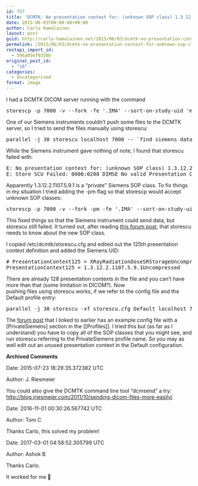 ```yaml
---
id: 757
title: 'DCMTK: No presentation context for: (unknown SOP class) 1.3.12.2.1107.5.9.1'
date: 2015-06-03T00:00:00+00:00
author: Carlo Hamalainen
layout: post
guid: http://carlo-hamalainen.net/2015/06/03/dcmtk-no-presentation-context-for-unknown-sop-class-1-3-12-2-1107-5-9-1/
permalink: /2015/06/03/dcmtk-no-presentation-context-for-unknown-sop-class-1-3-12-2-1107-5-9-1/
restapi_import_id:
  - 596a05ef0330b
original_post_id:
  - "16"
categories:
  - Uncategorized
format: image
---
```

I had a DCMTK DICOM server running with the command 

<pre>storescp -p 7000 -v --fork -fe '.IMA' --sort-on-study-uid 'my_prefix'
</pre>

One of our Siemens instruments couldn&#8217;t push some files to the DCMTK server, so I tried to send the files manually using storescu: 

<pre>parallel -j 30 storescu localhost 7000 -- `find siemens_data/ -type f`
</pre>

While the Siemens instrument gave nothing of note, I found that storescu failed with:

<pre>E: No presentation context for: (unknown SOP class) 1.3.12.2.1107.5.9.1
E: Store SCU Failed: 0006:0208 DIMSE No valid Presentation Context ID
</pre>

Apparently 1.3.12.2.1107.5.9.1 is a &#8220;private&#8221; Siemens SOP class. To fix things in my situation I tried adding the -pm flag so that storescp would accept unknown SOP classes: 

<pre>storescp -p 7000 -v --fork -pm -fe '.IMA' --sort-on-study-uid 'my_prefix'
</pre>

This fixed things so that the Siemens instrument could send data, but storescu still failed. It turned out, after reading [this forum post](http://forum.dcmtk.org/viewtopic.php?f=1&t=2227&view=previous), that storescu needs to know about the new SOP class. 

I copied /etc/dcmtk/storescu.cfg and edited out the 125th presentation context definition and added the Siemens UID: 

<pre># PresentationContext125 = XRayRadiationDoseSRStorageUncompressed
PresentationContext125 = 1.3.12.2.1107.5.9.1Uncompressed
</pre>

There are already 128 presentation contexts in the file and you can&#8217;t have more than that (some limitation in DICOM?). Now  
pushing files using storescu works, if we refer to the config file and the Default profile entry: 

<pre>parallel -j 30 storescu -xf storescu.cfg Default localhost 7000 -- `find extract/ -type f`
</pre>

The [forum post](http://forum.dcmtk.org/viewtopic.php?f=1&t=2227&view=previous) that I linked to earlier has an example config file with a [PrivateSiemens] section in the [[Profiles]]. I tried this but (as far as I understand) you have to copy all of the SOP classes that you might see, and run storescu referring to the PrivateSiemens profile name. So you may as well edit out an unused presentation context in the Default configuration. 

**Archived Comments**

Date: 2015-07-23 18:29:35.372382 UTC

Author: J. Riesmeier

You could also give the DCMTK command line tool &#8220;dcmsend&#8221; a try: <http://blog.jriesmeier.com/2011/10/sending-dicom-files-more-easily/>. 

Date: 2016-11-01 00:30:26.567742 UTC

Author: Tom C

Thanks Carlo, this solved my problem!

Date: 2017-03-01 04:58:52.305799 UTC

Author: Ashok B

Thanks Carlo.

It worked for me 🙂